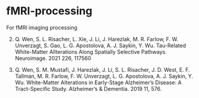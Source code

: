 # fMRI-processing
For fMRI imaging processing

2. Q. Wen, S. L. Risacher, L. Xie, J. Li, J. Harezlak, M. R. Farlow, F. W. Unverzagt, S. Gao, L. G. Apostolova, A. J. Saykin,
Y. Wu. Tau-Related White-Matter Allterations Along Spatially Selective Pathways. Neuroimage. 2021 226, 117560 

1. Q. Wen, S. M. Mustafi, J. Harezlak, J. Li, S. L. Risacher, J. D. West, E. F. Tallman, M. R. Farlow, F. W. Unverzagt, L.
G. Apostolova, A. J. Saykin, Y. Wu. White-Matter Alterations in Early-Stage Alzheimer’s Disease: A Tract-Specific
Study. Alzheimer’s & Dementia. 2019 11, 576.
